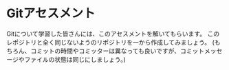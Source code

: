 # Gitアセスメント

Gitについて学習した皆さんには、このアセスメントを解いてもらいます。
このレポジトリと全く同じないようのリポジトリを一から作成してみましょう。
(もちろん、コミットの時間やコミッターは異なっても良いですが、コミットメッセージやファイルの状態は同じにしましょう。)